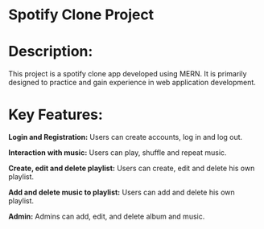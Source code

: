 # Spotify Clone Project

# Description:

This project is a spotify clone app developed using MERN. It is primarily designed to practice and gain experience in web application development.

# Key Features:

**Login and Registration:** Users can create accounts, log in and log out.

**Interaction with music:** Users can play, shuffle and repeat music. 

**Create, edit and delete playlist:** Users can create, edit and delete his own playlist.

**Add and delete music to playlist:** Users can add and delete his own playlist.

**Admin:** Admins can add, edit, and delete album and music.
